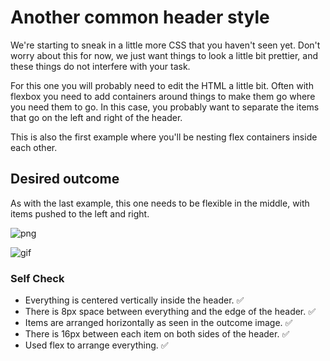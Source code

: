 # Another common header style

We're starting to sneak in a little more CSS that you haven't seen yet. Don't worry about this for now, we just want things to look a little bit prettier, and these things do not interfere with your task.

For this one you will probably need to edit the HTML a little bit. Often with flexbox you need to add containers around things to make them go where you need them to go. In this case, you probably want to separate the items that go on the left and right of the header.

This is also the first example where you'll be nesting flex containers inside each other.

## Desired outcome
As with the last example, this one needs to be flexible in the middle, with items pushed to the left and right.

![png](./desired-outcome.png)

![gif](./desired-outcome.gif)

### Self Check
- Everything is centered vertically inside the header. ✅
- There is 8px space between everything and the edge of the header. ✅
- Items are arranged horizontally as seen in the outcome image. ✅
- There is 16px between each item on both sides of the header. ✅
- Used flex to arrange everything. ✅
